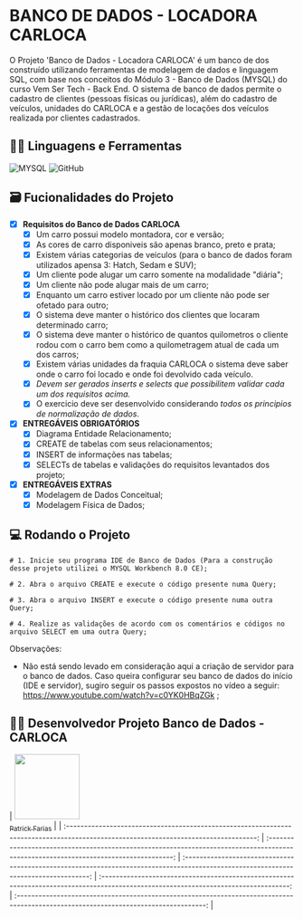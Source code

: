 # BANCO DE DADOS - LOCADORA CARLOCA
O Projeto 'Banco de Dados - Locadora CARLOCA' é um banco de dos construído utilizando ferramentas de modelagem de dados e linguagem SQL, com base nos conceitos do Módulo 3 - Banco de Dados (MYSQL) do curso Vem Ser Tech - Back End. O sistema de banco de dados permite o cadastro de clientes (pessoas físicas ou jurídicas), além do cadastro de veículos, unidades do CARLOCA e a gestão de locações dos veículos realizada por clientes cadastrados.

## :man_mechanic: Linguagens e Ferramentas

![MYSQL](https://img.shields.io/badge/MySQL-005C84?style=for-the-badge&logo=mysql&logoColor=white) ![GitHub](https://img.shields.io/badge/github-0D1117.svg?style=for-the-badge&logo=github&logoColor=white)


## :card_file_box: Fucionalidades do Projeto

- [x] **Requisitos do Banco de Dados CARLOCA**
    - [x] Um carro possui modelo montadora, cor e versão;
    - [x] As cores de carro disponiveis são apenas branco, preto e prata;
    - [x] Existem várias categorias de veiculos (para o banco de dados foram utilizados apensa 3: Hatch, Sedam e SUV);
    - [x] Um cliente pode alugar um carro somente na modalidade "diária";
    - [x] Um cliente não pode alugar mais de um carro;
    - [x] Enquanto um carro estiver locado por um cliente não pode ser ofetado para outro;
    - [x] O sistema deve manter o histórico dos clientes que locaram determinado carro;
    - [x] O sistema deve manter o histórico de quantos quilometros o cliente rodou com o carro bem como a quilometragem atual de cada um dos carros;
    - [x] Existem várias unidades da fraquia CARLOCA o sistema deve saber onde o carro foi locado e onde foi devolvido cada veículo.
    - [x] *Devem ser gerados inserts e selects que possibilitem validar cada um dos requisitos acima.*
    - [x] O exercicio deve ser desenvolvido considerando *todos os principios de normalização de dados*.

- [x] **ENTREGÁVEIS OBRIGATÓRIOS**
    - [x] Diagrama Entidade Relacionamento;
    - [x] CREATE de tabelas com seus relacionamentos;
    - [x] INSERT de informações nas tabelas;
    - [x] SELECTs de tabelas e validações do requisitos levantados dos projeto;

- [x] **ENTREGÁVEIS EXTRAS**
    - [x] Modelagem de Dados Conceitual;
    - [x] Modelagem Física de Dados;

## :computer: Rodando o Projeto

```shell
# 1. Inicie seu programa IDE de Banco de Dados (Para a construção desse projeto utilizei o MYSQL Workbench 8.0 CE);

# 2. Abra o arquivo CREATE e execute o código presente numa Query;

# 3. Abra o arquivo INSERT e execute o código presente numa outra Query;

# 4. Realize as validações de acordo com os comentários e códigos no arquivo SELECT em uma outra Query;

```

Observações:

- Não está sendo levado em consideração aqui a criação de servidor para o banco de dados. Caso queira configurar seu banco de dados do início (IDE e servidor), sugiro seguir os passos expostos no vídeo a seguir: https://www.youtube.com/watch?v=c0YK0HBqZGk ;

## :man_technologist: Desenvolvedor Projeto Banco de Dados - CARLOCA

|  [<img src="https://avatars.githubusercontent.com/u/141584350?v=4" width=115><br><sub>Patrick Farias</sub>](https://github.com/patrickfariaslima) |
| :----------------------------------------------------------------------------------------------------------------------------------: |  :----------------------------------------------------------------------------------------------------------------------------------: |  :----------------------------------------------------------------------------------------------------------------------------------: |  :----------------------------------------------------------------------------------------------------------------------------------: |  :----------------------------------------------------------------------------------------------------------------------------------: |
